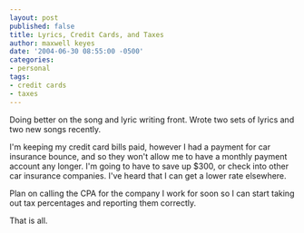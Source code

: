 ```yaml
---
layout: post
published: false
title: Lyrics, Credit Cards, and Taxes
author: maxwell keyes
date: '2004-06-30 08:55:00 -0500'
categories:
- personal
tags:
- credit cards
- taxes
---
```


Doing better on the song and lyric writing front. Wrote two sets of lyrics and
two new songs recently.

I'm keeping my credit card bills paid, however I had a payment for car insurance
bounce, and so they won't allow me to have a monthly payment account any longer.
I'm going to have to save up $300, or check into other car insurance companies.
I've heard that I can get a lower rate elsewhere.

Plan on calling the CPA for the company I work for soon so I can start taking
out tax percentages and reporting them correctly.

That is all.
